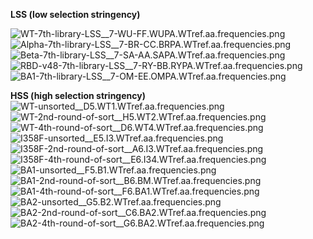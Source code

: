**LSS (low selection stringency)**

![WT-7th-library-LSS__7-WU-FF.WUPA.WTref.aa.frequencies.png](WT-7th-library-LSS__7-WU-FF.WUPA.WTref.aa.frequencies.png)
![Alpha-7th-library-LSS__7-BR-CC.BRPA.WTref.aa.frequencies.png](Alpha-7th-library-LSS__7-BR-CC.BRPA.WTref.aa.frequencies.png)
![Beta-7th-library-LSS__7-SA-AA.SAPA.WTref.aa.frequencies.png](Beta-7th-library-LSS__7-SA-AA.SAPA.WTref.aa.frequencies.png)
![RBD-v48-7th-library-LSS__7-RY-BB.RYPA.WTref.aa.frequencies.png](RBD-v48-7th-library-LSS__7-RY-BB.RYPA.WTref.aa.frequencies.png)
![BA1-7th-library-LSS__7-OM-EE.OMPA.WTref.aa.frequencies.png](BA1-7th-library-LSS__7-OM-EE.OMPA.WTref.aa.frequencies.png)

**HSS (high selection stringency)**
![WT-unsorted__D5.WT1.WTref.aa.frequencies.png](WT-unsorted__D5.WT1.WTref.aa.frequencies.png)
![WT-2nd-round-of-sort__H5.WT2.WTref.aa.frequencies.png](WT-2nd-round-of-sort__H5.WT2.WTref.aa.frequencies.png)
![WT-4th-round-of-sort__D6.WT4.WTref.aa.frequencies.png](WT-4th-round-of-sort__D6.WT4.WTref.aa.frequencies.png)
![I358F-unsorted__E5.I3.WTref.aa.frequencies.png](I358F-unsorted__E5.I3.WTref.aa.frequencies.png)
![I358F-2nd-round-of-sort__A6.I3.WTref.aa.frequencies.png](I358F-2nd-round-of-sort__A6.I3.WTref.aa.frequencies.png)
![I358F-4th-round-of-sort__E6.I34.WTref.aa.frequencies.png](I358F-4th-round-of-sort__E6.I34.WTref.aa.frequencies.png)
![BA1-unsorted__F5.B1.WTref.aa.frequencies.png](BA1-unsorted__F5.B1.WTref.aa.frequencies.png)
![BA1-2nd-round-of-sort__B6.BM.WTref.aa.frequencies.png](BA1-2nd-round-of-sort__B6.BM.WTref.aa.frequencies.png)
![BA1-4th-round-of-sort__F6.BA1.WTref.aa.frequencies.png](BA1-4th-round-of-sort__F6.BA1.WTref.aa.frequencies.png)
![BA2-unsorted__G5.B2.WTref.aa.frequencies.png](BA2-unsorted__G5.B2.WTref.aa.frequencies.png)
![BA2-2nd-round-of-sort__C6.BA2.WTref.aa.frequencies.png](BA2-2nd-round-of-sort__C6.BA2.WTref.aa.frequencies.png)
![BA2-4th-round-of-sort__G6.BA2.WTref.aa.frequencies.png](BA2-4th-round-of-sort__G6.BA2.WTref.aa.frequencies.png)
